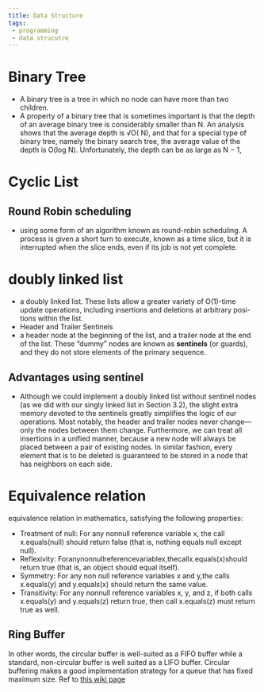 ```yaml
---
title: Data Structure
tags:
 - programming
 - data strucutre
---
```


# Binary Tree
- A binary tree is a tree in which no node can have more than two children.
- A property of a binary tree that is sometimes important is that the depth of an average
binary tree is considerably smaller than N. An analysis shows that the average depth is √O( N), and that for a special type of binary tree, namely the binary search tree, the average value of the depth is O(log N). Unfortunately, the depth can be as large as N − 1, 

# Cyclic List
## Round Robin scheduling
- using some form of an algorithm known as round-robin scheduling. A process is given a short turn to execute, known as a time slice, but it is interrupted when the slice ends, even if its job is not yet complete.

# doubly linked list
- a doubly linked list. These lists allow a greater variety of O(1)-time update operations, including insertions and deletions at arbitrary posi- tions within the list. 
- Header and Trailer Sentinels
- a header node at the beginning of the list, and a trailer node at the end of the list. These “dummy” nodes are known as **sentinels** (or guards), and they do not store elements of the primary sequence. 

## Advantages using sentinel
- Although we could implement a doubly linked list without sentinel nodes (as we did with our singly linked list in Section 3.2), the slight extra memory devoted to the sentinels greatly simplifies the logic of our operations. Most notably, the header and trailer nodes never change—only the nodes between them change. Furthermore, we can treat all insertions in a unified manner, because a new node will always be placed between a pair of existing nodes. In similar fashion, every element that is to be deleted is guaranteed to be stored in a node that has neighbors on each side.

# Equivalence relation
equivalence relation in mathematics, satisfying the following properties:
- Treatment of null: For any nonnull reference variable x, the call x.equals(null) should return false (that is, nothing equals null except null).
- Reflexivity: Foranynonnullreferencevariablex,thecallx.equals(x)should return true (that is, an object should equal itself).
- Symmetry: For any non null reference variables x and y,the calls x.equals(y) and y.equals(x) should return the same value.
- Transitivity: For any nonnull reference variables x, y, and z, if both calls x.equals(y) and y.equals(z) return true, then call x.equals(z) must return true as well.

## Ring Buffer
In other words, the circular buffer is well-suited as a FIFO buffer while a standard, non-circular buffer is well suited as a LIFO buffer.
Circular buffering makes a good implementation strategy for a queue that has fixed maximum size. Ref to [this wiki page](https://en.wikipedia.org/wiki/Circular_buffer)

